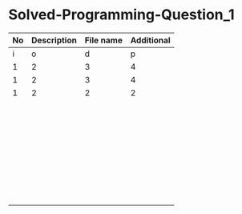 # Solved-Programming-Question_1

|No|Description|File name|Additional|
|---|---|---|---|
|i|o|d|p|
|1|2|3|4|
|1|2|3|4|
|1|2|2|2|
|||||
|||||
|||||
|||||
|||||
|||||
|||||
|||||
|||||
|||||
|||||
|||||
|||||
|||||
|||||
|||||
|||||
|||||
|||||
|||||
|||||
|||||
|||||
|||||
|||||
|||||
|||||
|||||
|||||
|||||
|||||
|||||
|||||
|||||
|||||
